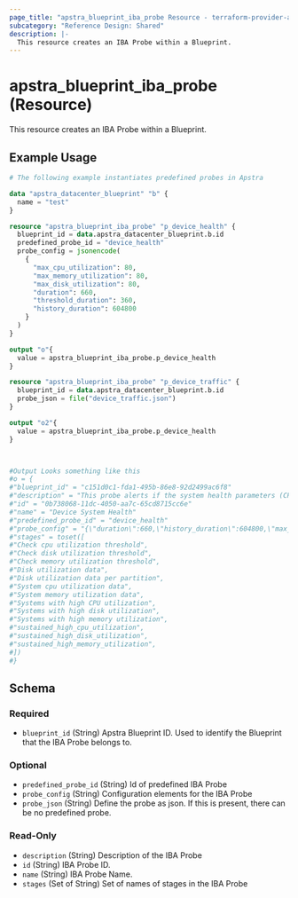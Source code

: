 ```yaml
---
page_title: "apstra_blueprint_iba_probe Resource - terraform-provider-apstra"
subcategory: "Reference Design: Shared"
description: |-
  This resource creates an IBA Probe within a Blueprint.
---
```


# apstra_blueprint_iba_probe (Resource)

This resource creates an IBA Probe within a Blueprint.


## Example Usage

```terraform
# The following example instantiates predefined probes in Apstra

data "apstra_datacenter_blueprint" "b" {
  name = "test"
}

resource "apstra_blueprint_iba_probe" "p_device_health" {
  blueprint_id = data.apstra_datacenter_blueprint.b.id
  predefined_probe_id = "device_health"
  probe_config = jsonencode(
    {
      "max_cpu_utilization": 80,
      "max_memory_utilization": 80,
      "max_disk_utilization": 80,
      "duration": 660,
      "threshold_duration": 360,
      "history_duration": 604800
    }
  )
}

output "o"{
  value = apstra_blueprint_iba_probe.p_device_health
}

resource "apstra_blueprint_iba_probe" "p_device_traffic" {
  blueprint_id = data.apstra_datacenter_blueprint.b.id
  probe_json = file("device_traffic.json")
}

output "o2"{
  value = apstra_blueprint_iba_probe.p_device_health
}



#Output Looks something like this
#o = {
#"blueprint_id" = "c151d0c1-fda1-495b-86e8-92d2499ac6f8"
#"description" = "This probe alerts if the system health parameters (CPU, memory and disk usage) exceed their specified thresholds for the specified duration."
#"id" = "0b738068-11dc-4050-aa7c-65cd8715cc6e"
#"name" = "Device System Health"
#"predefined_probe_id" = "device_health"
#"probe_config" = "{\"duration\":660,\"history_duration\":604800,\"max_cpu_utilization\":80,\"max_disk_utilization\":80,\"max_memory_utilization\":80,\"threshold_duration\":360}"
#"stages" = toset([
#"Check cpu utilization threshold",
#"Check disk utilization threshold",
#"Check memory utilization threshold",
#"Disk utilization data",
#"Disk utilization data per partition",
#"System cpu utilization data",
#"System memory utilization data",
#"Systems with high CPU utilization",
#"Systems with high disk utilization",
#"Systems with high memory utilization",
#"sustained_high_cpu_utilization",
#"sustained_high_disk_utilization",
#"sustained_high_memory_utilization",
#])
#}
```

<!-- schema generated by tfplugindocs -->
## Schema

### Required

- `blueprint_id` (String) Apstra Blueprint ID. Used to identify the Blueprint that the IBA Probe belongs to.

### Optional

- `predefined_probe_id` (String) Id of predefined IBA Probe
- `probe_config` (String) Configuration elements for the IBA Probe
- `probe_json` (String) Define the probe as json. If this is present, there can be no predefined probe.

### Read-Only

- `description` (String) Description of the IBA Probe
- `id` (String) IBA Probe ID.
- `name` (String) IBA Probe Name.
- `stages` (Set of String) Set of names of stages in the IBA Probe



